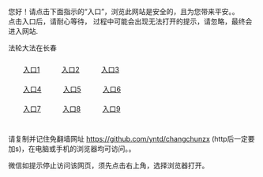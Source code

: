 您好！请点击下面指示的“入口”，浏览此网站是安全的，且为您带来平安。。 <br/>
点击入口后，请耐心等待， 过程中可能会出现无法打开的提示，请忽略，最终会进入网站. </br>

法轮大法在长春<br/>
<div style="padding:10px"><a style="margin:20px" target="_blank" href="https://d3a45vb74o11lf.cloudfront.net/2Qpsp?jyqdgf" id="ccLink1" rel="nofollow">入口1</a> <a target="_blank" style="margin:20px" href="https://d1f9k50lq6wk4t.cloudfront.net/2Qpsp?ztxmfs" id="ccLink2" rel="nofollow">入口2</a> <a style="margin:20px" target="_blank" href="https://d304ezvv8drreq.cloudfront.net/2Qpsp?dqbylm" id="ccLink3" rel="nofollow">入口3</a></div>

<div style="padding:10px" ><a style="margin:20px" target="_blank" href="https://d3a45vb74o11lf.cloudfront.net/2Qpsp?jyqdgf" id="ccLink4" rel="nofollow">入口4</a> <a style="margin:20px" href="https://d1f9k50lq6wk4t.cloudfront.net/2Qpsp?ztxmfs" target="_blank" id="ccLink5" rel="nofollow">入口5</a> <a style="margin:20px" href="https://d304ezvv8drreq.cloudfront.net/2Qpsp?dqbylm" target="_blank" id="ccLink6" rel="nofollow">入口6</a></div>

<div style="padding:10px"><a style="margin:20px" target="_blank" href="https://d3a45vb74o11lf.cloudfront.net/2Qpsp?jyqdgf" id="ccLink7" rel="nofollow">入口7</a> <a style="margin:20px" href="https://d1f9k50lq6wk4t.cloudfront.net/2Qpsp?ztxmfs" target="_blank" id="ccLink8" rel="nofollow">入口8</a> <a style="margin:20px" target="_blank" href="https://d304ezvv8drreq.cloudfront.net/2Qpsp?dqbylm" id="ccLink9" rel="nofollow">入口9</a></div>

<br/>



请复制并记住免翻墙网址 https://github.com/yntd/changchunzx (http后一定要加s)，在电脑或手机的浏览器均可访问。。<br/>

微信如提示停止访问该网页，须先点击右上角，选择浏览器打开。
